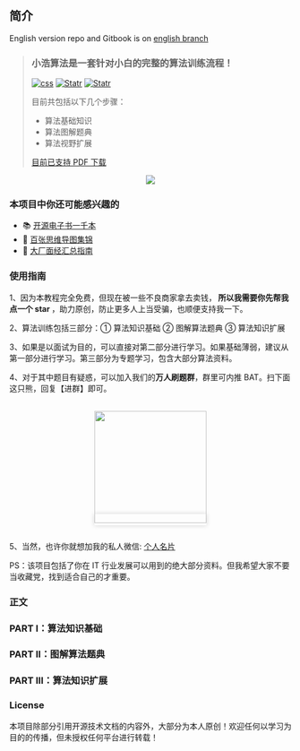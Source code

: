 ## 简介

English version repo and Gitbook is on [english branch](https://github.com/geekxh/hello-algorithm/tree/english)

> ### **小浩算法是一套针对小白的完整的算法训练流程！** 
>
> <a href="https://www.geekxh.com/"><img src="https://www.geekxh.com/svg/0-1-blueviolet.svg" alt="css"></a>
> <a href="https://github.com/haizlin/fe-interview/stargazers"><img src="https://img.shields.io/github/stars/geekxh/hello-algorithm.svg" alt="Statr"></a>
> <a href="https://github.com/haizlin/fe-interview/stargazers"><img src="https://www.geekxh.com/svg/2-1-success.svg" alt="Statr"></a>
>
> 目前共包括以下几个步骤：
> - 算法基础知识
> - 算法图解题典
> - 算法视野扩展
>
> [目前已支持 PDF 下载](https://www.geekxh.com/0.0.%E5%AD%A6%E4%B9%A0%E9%A1%BB%E7%9F%A5/03.html?3pVd)

<div align="center">
    <a href="https://www.geekxh.com"><img src="https://www.geekxh.com/readme/08.jpg"></a>
</div>

### 本项目中你还可能感兴趣的

- 📚 [开源电子书一千本](https://github.com/geekxh/hello-algorithm/tree/master/%E6%B8%85%E6%99%B0%E7%89%88%E7%94%B5%E5%AD%90%E4%B9%A61000%E6%9C%AC)
- 🐒 [百张思维导图集锦](https://github.com/geekxh/hello-algorithm/tree/master/%E8%B6%85%E6%B8%85%E6%80%9D%E7%BB%B4%E5%AF%BC%E5%9B%BE100%E5%BC%A0) 
- 🚀 [大厂面经汇总指南](https://github.com/geekxh/hello-algorithm/tree/master/%E5%A4%A7%E5%8E%82%E9%9D%A2%E7%BB%8F%E6%B1%87%E6%80%BB100%E7%AF%87)  

### 使用指南

1、因为本教程完全免费，但现在被一些不良商家拿去卖钱，<b> 所以我需要你先帮我点一个 star </b>，助力原创，防止更多人上当受骗，也顺便支持我一下。

2、算法训练包括三部分：① 算法知识基础 ② 图解算法题典 ③ 算法知识扩展 

3、如果是以面试为目的，可以直接对第二部分进行学习。如果基础薄弱，建议从第一部分进行学习。第三部分为专题学习，包含大部分算法资料。

4、对于其中题目有疑惑，可以加入我们的<b>万人刷题群</b>，群里可内推 BAT。扫下面这只熊，回复【进群】即可。

<br/>
    <div align="center">
        <a href="https://www.geekxh.com/readme/04.png" style="box-shadow: rgb(210, 210, 210) 0em 0em 0.5em 0px; font-size: 17px;"><img src="https://www.geekxh.com/readme/04.png" width="200px"></a>
    </div>
<br/>

5、当然，也许你就想加我的私人微信: [个人名片](https://www.geekxh.com/contact.jpeg)

PS：该项目包括了你在 IT 行业发展可以用到的绝大部分资料。但我希望大家不要当收藏党，找到适合自己的才重要。

### 正文

### PART I：算法知识基础

### PART II：图解算法题典

### PART III：算法知识扩展

### License

本项目除部分引用开源技术文档的内容外，大部分为本人原创！欢迎任何以学习为目的的传播，但未授权任何平台进行转载！
